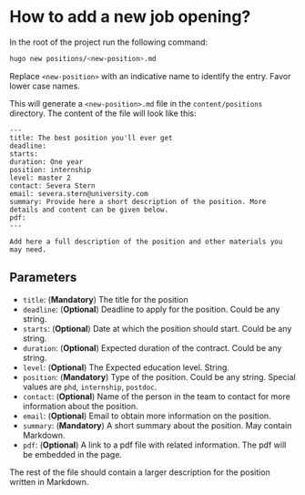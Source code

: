 # How to add a new job opening?

In the root of the project run the following command:

```bash
hugo new positions/<new-position>.md
```

Replace `<new-position>` with an indicative name to identify the entry. Favor lower case names.

This will generate a `<new-position>.md` file in the `content/positions` directory.
The content of the file will look like this:

```
---
title: The best position you'll ever get
deadline:
starts:
duration: One year
position: internship
level: master 2
contact: Severa Stern
email: severa.stern@university.com
summary: Provide here a short description of the position. More details and content can be given below.
pdf:
---

Add here a full description of the position and other materials you may need.
```

## Parameters

* `title`: (**Mandatory**) The title for the position
* `deadline`: (**Optional**) Deadline to apply for the position. Could be any string.
* `starts`: (**Optional**) Date at which the position should start. Could be any string.
* `duration`: (**Optional**) Expected duration of the contract. Could be any string.
* `level`: (**Optional**) The Expected education level. String.
* `position`: (**Mandatory**) Type of the position. Could be any string. Special values are `phd`, `internship`, `postdoc`.
* `contact`: (**Optional**) Name of the person in the team to contact for more information about the position.
* `email`: (**Optional**) Email to obtain more information on the position.
* `summary`: (**Mandatory**) A short summary about the position. May contain Markdown.
* `pdf`: (**Optional**) A link to a pdf file with related information. The pdf will be embedded in the page.

The rest of the file should contain a larger description for the position written in Markdown.

